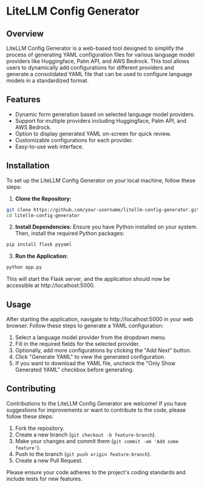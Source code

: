 # LiteLLM Config Generator

## Overview

LiteLLM Config Generator is a web-based tool designed to simplify the process of generating YAML configuration files for various language model providers like Huggingface, Palm API, and AWS Bedrock. This tool allows users to dynamically add configurations for different providers and generate a consolidated YAML file that can be used to configure language models in a standardized format.

## Features

- Dynamic form generation based on selected language model providers.
- Support for multiple providers including Huggingface, Palm API, and AWS Bedrock.
- Option to display generated YAML on-screen for quick review.
- Customizable configurations for each provider.
- Easy-to-use web interface.

## Installation

To set up the LiteLLM Config Generator on your local machine, follow these steps:

1. **Clone the Repository:**


```bash
git clone https://github.com/your-username/litellm-config-generator.git
cd litellm-config-generator
``` 


2. **Install Dependencies:**
Ensure you have Python installed on your system. Then, install the required Python packages:

```bash
pip install flask pyyaml
```

3. **Run the Application:**

```bash
python app.py
```

This will start the Flask server, and the application should now be accessible at http://localhost:5000.

## Usage

After starting the application, navigate to http://localhost:5000 in your web browser. Follow these steps to generate a YAML configuration:

1. Select a language model provider from the dropdown menu.
2. Fill in the required fields for the selected provider.
3. Optionally, add more configurations by clicking the "Add Next" button.
4. Click "Generate YAML" to view the generated configuration.
5. If you want to download the YAML file, uncheck the "Only Show Generated YAML" checkbox before generating.

## Contributing

Contributions to the LiteLLM Config Generator are welcome! If you have suggestions for improvements or want to contribute to the code, please follow these steps:

1. Fork the repository.
2. Create a new branch (`git checkout -b feature-branch`).
3. Make your changes and commit them (`git commit -am 'Add some feature'`).
4. Push to the branch (`git push origin feature-branch`).
5. Create a new Pull Request.

Please ensure your code adheres to the project's coding standards and include tests for new features.
